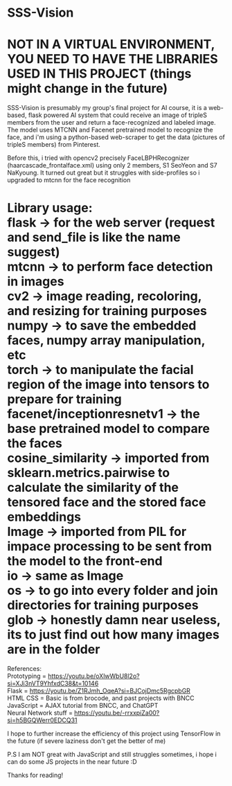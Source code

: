 ﻿# SSS-Vision

NOT IN A VIRTUAL ENVIRONMENT, YOU NEED TO HAVE THE LIBRARIES USED IN THIS PROJECT
(things might change in the future)
=

SSS-Vision is presumably my group's final project for AI course, it is a web-based, flask powered
AI system that could receive an image of tripleS members from the user and return a face-recognized and labeled image. The model uses MTCNN and Facenet pretrained model to recognize the face, and i'm using a python-based web-scraper to get the data (pictures of tripleS members) from Pinterest.


Before this, i tried with opencv2 precisely FaceLBPHRecognizer (haarcascade_frontalface.xml) using only 2 members, S1 SeoYeon and S7 NaKyoung. It turned out great but it struggles with side-profiles so i upgraded to mtcnn for the face recognition


Library usage:  
flask -> for the web server (request and send_file is like the name suggest)  
mtcnn -> to perform face detection in images  
cv2 -> image reading, recoloring, and resizing for training purposes    
numpy -> to save the embedded faces, numpy array manipulation, etc    
torch -> to manipulate the facial region of the image into tensors to prepare for training    
facenet/inceptionresnetv1 -> the base pretrained model to compare the faces   
cosine_similarity -> imported from sklearn.metrics.pairwise to calculate the similarity of the tensored face and the stored face embeddings  
Image -> imported from PIL for impace processing to be sent from the model to the front-end  
io -> same as Image  
os -> to go into every folder and join directories for training purposes    
glob -> honestly damn near useless, its to just find out how many images are in the folder  
=


References:  
Prototyping = https://youtu.be/oXlwWbU8l2o?si=XJi3nVT9YhfxdC38&t=10146  
Flask = https://youtu.be/Z1RJmh_OqeA?si=BJCojDmc5RgcpbGR  
HTML CSS = Basic is from brocode, and past projects with BNCC  
JavaScript = AJAX tutorial from BNCC, and ChatGPT  
Neural Network stuff = https://youtu.be/-rrxxpiZa00?si=h5BGQWerr0EDCQ31  


I hope to further increase the efficiency of this project using TensorFlow in the future (if severe laziness don't get the better of me) 

P.S I am NOT great with JavaScript and still struggles sometimes, i hope i can do some JS projects in the near future :D

Thanks for reading!

